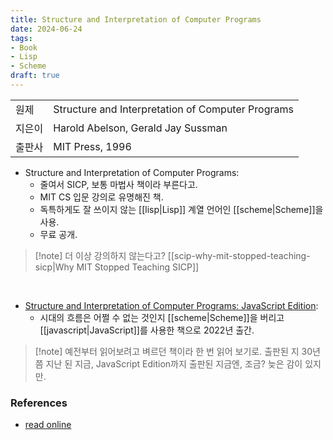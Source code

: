 ```yaml
---
title: Structure and Interpretation of Computer Programs
date: 2024-06-24
tags:
- Book
- Lisp
- Scheme
draft: true
---
```



| | |
| --- | --- |
| 원제 | Structure and Interpretation of Computer Programs |
| 지은이 | Harold Abelson, Gerald Jay Sussman |
| 출판사 | MIT Press, 1996 |

- Structure and Interpretation of Computer Programs:
    - 줄여서 SICP, 보통 마법사 책이라 부른다고.
    - MIT CS 입문 강의로 유명해진 책.
    - 독특하게도 잘 쓰이지 않는 [[lisp|Lisp]] 계열 언어인 [[scheme|Scheme]]을 사용.
    - 무료 공개. 

> [!note] 더 이상 강의하지 않는다고? [[scip-why-mit-stopped-teaching-sicp|Why MIT Stopped Teaching SICP]]

<BR />

- [Structure and Interpretation of Computer Programs: JavaScript Edition](https://www.amazon.com/Structure-Interpretation-Computer-Programs-Engineering/dp/0262543230/):
    - 시대의 흐름은 어쩔 수 없는 것인지 [[scheme|Scheme]]을 버리고 [[javascript|JavaScript]]를 사용한 책으로 2022년 출간.

> [!note] 예전부터 읽어보려고 벼르던 책이라 한 번 읽어 보기로. 출판된 지 30년쯤 지난 된 지금, JavaScript Edition까지 출판된 지금엔, 조금? 늦은 감이 있지만.


### References
- [read online](https://mitp-content-server.mit.edu/books/content/sectbyfn/books_pres_0/6515/sicp.zip/index.html)
